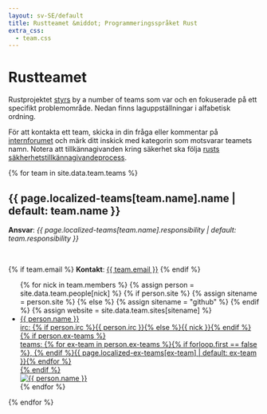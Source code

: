 ```yaml
---
layout: sv-SE/default
title: Rustteamet &middot; Programmeringsspråket Rust
extra_css:
  - team.css
---
```


# Rustteamet

Rustprojektet [styrs](https://github.com/rust-lang/rfcs/blob/master/text/1068-rust-governance.md)
by a number of teams som var och en fokuserade på ett specifikt problemområde.
Nedan finns laguppställningar i alfabetisk ordning.

För att kontakta ett team, skicka in din fråga eller kommentar på
[internforumet](https://internals.rust-lang.org/) och märk ditt inskick med
kategorin som motsvarar teamets namn. Notera att tillkännagivanden kring säkerhet
ska följa [rusts säkherhetstillkännagivandeprocess](security.html). 

{% for team in site.data.team.teams %}
<section id="{{ team.name | replace:' ','-' }}">
<h2> {{ page.localized-teams[team.name].name | default: team.name }} </h2>

<strong>Ansvar</strong>: <em>{{ page.localized-teams[team.name].responsibility | default: team.responsibility }}</em>

<br />

{% if team.email %}
  <strong>Kontakt</strong>:
  <a href="mailto:{{ team.email | uri_escape }}">{{ team.email }}</a>
{% endif %}

<ul class="headshots">
{% for nick in team.members %}
  {% assign person = site.data.team.people[nick] %}
  {% if person.site %}
    {% assign sitename = person.site %}
  {% else %}
    {% assign sitename = "github" %}
  {% endif %}
  {% assign website = site.data.team.sites[sitename] %}
  <li class="person {% if team.lead and team.lead == nick %}lead{% endif %}">
  <a href="{{ website.url | replace:'%nick',nick }}">
    <div class="name">{{ person.name }}</div>
    <div class="details">
      <div>irc: {% if person.irc %}{{ person.irc }}{% else %}{{ nick }}{% endif %}</div>
      {% if person.ex-teams %}
      <div>teams: {% for ex-team in person.ex-teams %}{% if forloop.first == false %}, {% endif %}{{ page.localized-ex-teams[ex-team] | default: ex-team }}{% endfor %}</div>
      {% endif %}
    </div>
    <img class="headshot" src="{{ website.avatar | replace:'%nick',nick }}" alt="{{ person.name }}">
  </a>
</li>
{% endfor %}
</ul>
</section>
{% endfor %}
